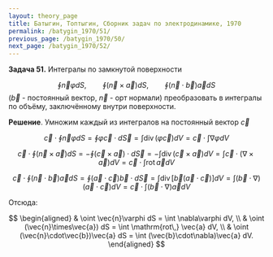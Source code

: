 ```yaml
---
layout: theory_page
title: Батыгин, Топтыгин, Сборник задач по электродинамике, 1970
permalink: /batygin_1970/51/
previous_page: /batygin_1970/50/
next_page: /batygin_1970/52/
---
```


**Задача 51.** Интегралы по замкнутой поверхности

$$
\oint \vec{n} \varphi dS,\qquad \oint (\vec{n}\times\vec{a}) dS,\qquad \oint (\vec{n}\cdot\vec{b}) \vec{a} dS
$$
($\vec{b}$ - постоянный вектор, $\vec{n}$ - орт нормали) преобразовать в интегралы по объёму, заключённому внутри поверхности.

**Решение**. Умножим каждый из интегралов на постоянный вектор $\vec{c}$

$$
\vec{c} \cdot \oint\vec{n}\varphi dS=\oint \varphi \vec{c}\cdot d\vec{S} =\int \mathrm{div\,}(\varphi \vec{c}) dV = \vec{c} \cdot \int \nabla\varphi dV
$$

$$
\vec{c}\cdot \oint (\vec{n}\times\vec{a}) dS = - \oint (\vec{c}\times\vec{a}) \cdot d \vec{S} = - \int \mathrm{div\,} (\vec{c}\times\vec{a}) dV = \int \vec{c}\cdot (\nabla\times\vec{a}) dV = \vec{c} \cdot \int \mathrm{rot\,} \vec{a} dV 
$$

$$
\vec{c} \cdot \oint (\vec{n}\cdot\vec{b}) \vec{a} dS = \oint (\vec{a}\cdot\vec{c})\vec{b}\cdot d\vec{S} = \int \mathrm{div\,}[\vec{b}(\vec{a}\cdot\vec{c})] dV = \int (\vec{b}\cdot\nabla)(\vec{a}\cdot\vec{c}) dV = \vec{c} \cdot \int (\vec{b}\cdot\nabla) \vec{a} dV
$$

Отсюда:

$$
\begin{aligned}
& \oint \vec{n}\varphi dS = \int \nabla\varphi dV, \\
& \oint (\vec{n}\times\vec{a}) dS = \int \mathrm{rot\,} \vec{a} dV, \\
& \oint (\vec{n}\cdot\vec{b})\vec{a} dS = \int (\vec{b}\cdot\nabla)\vec{a} dV.
\end{aligned}
$$
